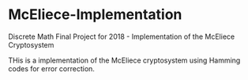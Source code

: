 # McEliece-Implementation
Discrete Math Final Project for 2018 - Implementation of the McEliece Cryptosystem

THis is a implementation of the McEliece cryptosystem using Hamming codes for error correction.
